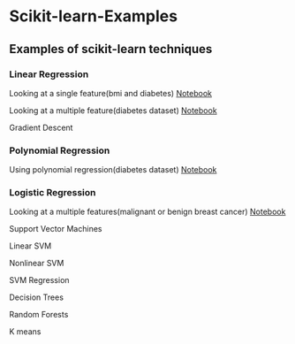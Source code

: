 # Scikit-learn-Examples

## Examples of scikit-learn techniques

### Linear Regression

Looking at a single feature(bmi and diabetes)
[Notebook](https://github.com/TommyDong1998/Scikit-learn-Examples/blob/main/Linear_Regression.ipynb)

Looking at a multiple feature(diabetes dataset)
[Notebook](https://github.com/TommyDong1998/Scikit-learn-Examples/blob/main/Linear_Regression(multi).ipynb)


Gradient Descent

### Polynomial Regression

Using polynomial regression(diabetes dataset)
[Notebook](https://github.com/TommyDong1998/Scikit-learn-Examples/blob/main/Polynomial_Regression.ipynb)

### Logistic Regression

Looking at a multiple features(malignant or benign breast cancer)
[Notebook](https://github.com/TommyDong1998/Scikit-learn-Examples/blob/main/LogisticRegression.ipynb)

Support Vector Machines

Linear SVM

Nonlinear SVM

SVM Regression

Decision Trees

Random Forests

K means
